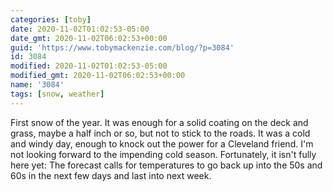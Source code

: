 ```yaml
---
categories: [toby]
date: 2020-11-02T01:02:53-05:00
date_gmt: 2020-11-02T06:02:53+00:00
guid: 'https://www.tobymackenzie.com/blog/?p=3084'
id: 3084
modified: 2020-11-02T01:02:53-05:00
modified_gmt: 2020-11-02T06:02:53+00:00
name: '3084'
tags: [snow, weather]
---
```


First snow of the year.<!--more-->  It was enough for a solid coating on the deck and grass, maybe a half inch or so, but not to stick to the roads.  It was a cold and windy day, enough to knock out the power for a Cleveland friend.  I'm not looking forward to the impending cold season.  Fortunately, it isn't fully here yet:  The forecast calls for temperatures to go back up into the 50s and 60s in the next few days and last into next week.

